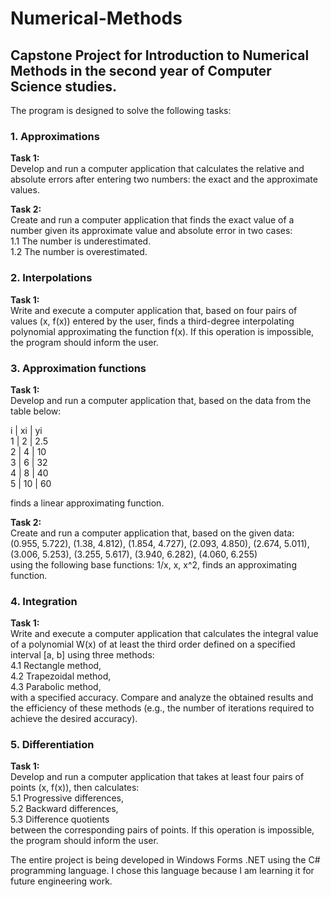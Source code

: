 # Numerical-Methods
## Capstone Project for Introduction to Numerical Methods in the second year of Computer Science studies.

The program is designed to solve the following tasks:

  ### **1. Approximations**
   
  **Task 1:**  
    Develop and run a computer application that calculates the relative and absolute errors after entering two numbers: the exact and the approximate values.
    
  **Task 2:**  
    Create and run a computer application that finds the exact value of a number given its approximate value and absolute error in two cases:  
      1.1 The number is underestimated.  
      1.2 The number is overestimated.  

  ### **2. Interpolations**

**Task 1:**  
Write and execute a computer application that, based on four pairs of values (x, f(x)) entered by the user, finds a third-degree interpolating polynomial approximating the function f(x). If this operation is impossible, the program should inform the user.

  ### **3. Approximation functions**

**Task 1:**  
Develop and run a computer application that, based on the data from the table below:  

i  | xi | yi  
1  | 2  | 2.5  
2  | 4  | 10  
3  | 6  | 32  
4  | 8  | 40  
5  | 10 | 60  

finds a linear approximating function.

**Task 2:**  
Create and run a computer application that, based on the given data:  
(0.955, 5.722), (1.38, 4.812), (1.854, 4.727), (2.093, 4.850), (2.674, 5.011), (3.006, 5.253), (3.255, 5.617), (3.940, 6.282), (4.060, 6.255)  
using the following base functions: 1/x, x, x^2, finds an approximating function.

  ### **4. Integration** 
  
**Task 1:**  
Write and execute a computer application that calculates the integral value of a polynomial W(x) of at least the third order defined on a specified interval [a, b] using three methods:  
4.1 Rectangle method,  
4.2 Trapezoidal method,  
4.3 Parabolic method,  
with a specified accuracy. Compare and analyze the obtained results and the efficiency of these methods (e.g., the number of iterations required to achieve the desired accuracy).

### **5. Differentiation**  

**Task 1:**  
Develop and run a computer application that takes at least four pairs of points (x, f(x)), then calculates:  
5.1 Progressive differences,  
5.2 Backward differences,  
5.3 Difference quotients  
between the corresponding pairs of points. If this operation is impossible, the program should inform the user.


The entire project is being developed in Windows Forms .NET using the C# programming language. I chose this language because I am learning it for future engineering work.
